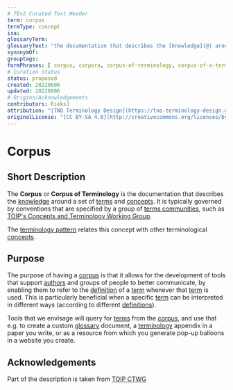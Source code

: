 ```yaml
---
# TEv2 Curated Text Header
term: corpus
termType: concept
isa:
glossaryTerm:
glossaryText: "the documentation that describes the [knowledge](@) around a set of [terms](@) and [concepts](@)."
synonymOf:
grouptags:
formPhrases: [ corpus, corpora, corpus-of-terminology, corpus-of-a-terminology ]
# Curation status
status: proposed
created: 20220606
updated: 20220606
# Origins/Acknowledgements
contributors: RieksJ
attribution: "[TNO Terminology Design](https://tno-terminology-design.github.io/tev2-specifications/docs)"
originalLicense: "[CC BY-SA 4.0](http://creativecommons.org/licenses/by-sa/4.0/?ref=chooser-v1)"
---
```


# Corpus

## Short Description
The **Corpus** or **Corpus of Terminology** is the documentation that describes the [knowledge](@) around a set of [terms](@) and [concepts](@). It is typically governed by conventions that are specified by a group of [terms communities](@), such as [TOIP's Concepts and Terminology Working Group](https://wiki.trustoverip.org/pages/viewpage.action?pageId=65700).

The [terminology pattern](pattern-terminology@) relates this concept with other terminological [concepts](@).

## Purpose
The purpose of having a [corpus](@) is that it allows for the development of tools that support [authors](@) and groups of people to better communicate, by enabling them to refer to the [definition](@) of a [term](@) whenever that [term](@) is used. This is particularly beneficial when a specific [term](@) can be interpreted in different ways (according to different [definitions](@)).

Tools that we envisage will query for [terms](@) from the [corpus](@), and use that e.g. to create a custom [glossary](@) document, a [terminology](@) appendix in a paper you write, or as a resource from which you generate pop-up balloons in a website you create.

## Acknowledgements

Part of the description is taken from [TOIP CTWG](https://github.com/trustoverip/ctwg/wiki//corpus)
